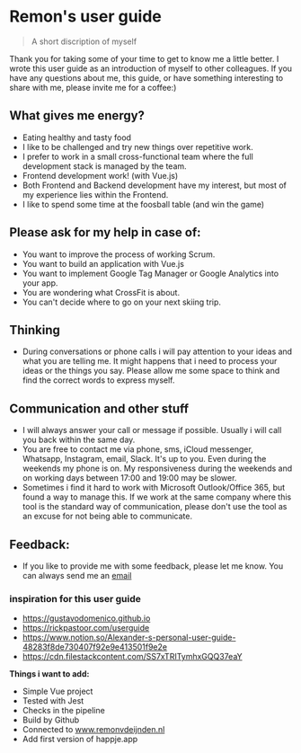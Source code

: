 # Remon's user guide
> A short discription of myself

Thank you for taking some of your time to get to know me a little better.
I wrote this user guide as an introduction of myself to other colleagues.
If you have any questions about me, this guide, or have something interesting to share with me, please invite me for a coffee:)

## What gives me energy?
- Eating healthy and tasty food
- I like to be challenged and try new things over repetitive work.  
- I prefer to work in a small cross-functional team where the full development stack is managed by the team.
- Frontend development work! (with Vue.js)
- Both Frontend and Backend development have my interest, but most of my experience lies within the Frontend.
- I like to spend some time at the foosball table (and win the game)

## Please ask for my help in case of:
- You want to improve the process of working Scrum.
- You want to build an application with Vue.js
- You want to implement Google Tag Manager or Google Analytics into your app.
- You are wondering what CrossFit is about.
- You can't decide where to go on your next skiing trip.

## Thinking
- During conversations or phone calls i will pay attention to your ideas and what you are telling me. It might happens that i need to process your ideas or the things you say. Please allow me some space to think and find the correct words to express myself.

## Communication and other stuff
- I will always answer your call or message if possible. Usually i will call you back within the same day.
- You are free to contact me via phone, sms, iCloud messenger, Whatsapp, Instagram, email, Slack. It's up to you. Even during the weekends my phone is on. My responsiveness during the weekends and on working days between 17:00 and 19:00 may be slower.
- Sometimes i find it hard to work with Microsoft Outlook/Office 365, but found a way to manage this. If we work at the same company where this tool is the standard way of communication, please don't use the tool as an excuse for not being able to communicate.

## Feedback:
- If you like to provide me with some feedback, please let me know. You can always send me an <a href=":mailto:remonvdeijnden@gmail.com">email</a>


### inspiration for this user guide
- https://gustavodomenico.github.io
- https://rickpastoor.com/userguide
- https://www.notion.so/Alexander-s-personal-user-guide-48283f8de730407f92e9e413501f9e2e
- https://cdn.filestackcontent.com/SS7xTRITymhxGQQ37eaY


**Things i want to add:**

- Simple Vue project
- Tested with Jest
- Checks in the pipeline
- Build by Github
- Connected to <a href="http://www.remonvdeijnden.nl">www.remonvdeijnden.nl</a>
- Add first version of happje.app
